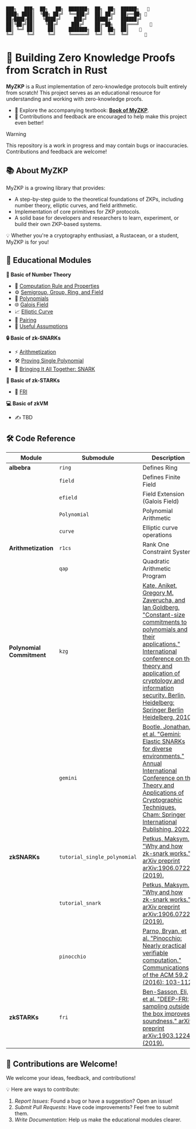 ```
███╗   ███╗  ██╗   ██╗  ███████╗  ██╗  ██╗  ██████╗   🦀
████╗ ████║  ╚██╗ ██╔╝  ╚══███╔╝  ██║ ██╔╝  ██╔══██╗ 🦀
██╔████╔██║   ╚████╔╝     ███╔╝   █████╔╝   ██████╔╝ 
██║╚██╔╝██║    ╚██╔╝     ███╔╝    ██╔═██╗   ██╔═══╝    🦀
██║ ╚═╝ ██║     ██║     ███████╗  ██║  ██╗  ██║    🦀    
╚═╝     ╚═╝     ╚═╝     ╚══════╝  ╚═╝  ╚═╝  ╚═╝      🦀
```

# 🚀 Building Zero Knowledge Proofs from Scratch in Rust

**MyZKP** is a Rust implementation of zero-knowledge protocols built entirely from scratch! This project serves as an educational resource for understanding and working with zero-knowledge proofs. 

- 🌟 Explore the accompanying textbook: [**Book of MyZKP**](https://koukyosyumei.github.io/MyZKP/).
- 📢 Contributions and feedback are encouraged to help make this project even better!


> [!WARNING]  
> This repository is a work in progress and may contain bugs or inaccuracies. Contributions and feedback are welcome!

## 📚 About MyZKP

MyZKP is a growing library that provides:

- A step-by-step guide to the theoretical foundations of ZKPs, including number theory, elliptic curves, and field arithmetic.
- Implementation of core primitives for ZKP protocols.
- A solid base for developers and researchers to learn, experiment, or build their own ZKP-based systems.
  
💡 Whether you're a cryptography enthusiast, a Rustacean, or a student, MyZKP is for you!


## 📖 Educational Modules

**🧮 Basic of Number Theory**

- 📝 [Computation Rule and Properties](https://koukyosyumei.github.io/MyZKP/number_theory/subsec1.html)
- ⚙️ [Semigroup, Group, Ring, and Field](https://koukyosyumei.github.io/MyZKP/number_theory/subsec2.html)
- 🔢 [Polynomials](https://koukyosyumei.github.io/MyZKP/number_theory/subsec3.html)
- 🌐 [Galois Field](https://koukyosyumei.github.io/MyZKP/number_theory/subsec4.html)
- 📈 [Elliptic Curve](https://koukyosyumei.github.io/MyZKP/number_theory/subsec5.html)
- 🔗 [Pairing](https://koukyosyumei.github.io/MyZKP/number_theory/subsec6.html)
- 🤔 [Useful Assumptions](https://koukyosyumei.github.io/MyZKP/number_theory/subsec7.html)

**🔒 Basic of zk-SNARKs**

- ⚡ [Arithmetization](https://koukyosyumei.github.io/MyZKP/zksnark/subsec1.html)
- 🛠️ [Proving Single Polynomial](https://koukyosyumei.github.io/MyZKP/zksnark/subsec2.html)
- 🐍 [Bringing It All Together: SNARK](https://koukyosyumei.github.io/MyZKP/zksnark/subsec3.html)
  
**🌟 Basic of zk-STARKs**

- 🌈 [FRI](https://koukyosyumei.github.io/MyZKP/zkstark/subsec1.html)

**💻 Basic of zkVM**

- ✍️ TBD

## 🛠️ Code Reference

|Module       | Submodule   | Description  |📂 Path                                      |
|-------------|-------------|--------------|-------------------------------------------------- |
| **albebra** | `ring`      | Defines Ring  | [ring.rs](./myzkp/src/modules/algebra/ring.rs)           |
|             | `field`     | Defines Finite Field | [field.rs](./myzkp/src/modules/algebra/field.rs)           |
|             | `efield`    | Field Extension (Galois Field) |[efield.rs](./myzkp/src/modules/algebra/efield.rs)           |
|             | `Polynomial`| Polynomial Arithmetic | [polynomial.rs](./myzkp/src/modules/algebra/polynomial.rs)|
|             | `curve`     | Elliptic curve operations | [curve](./myzkp/src/modules/algebra/curve/)           |
| **Arithmetization** | `r1cs` | Rank One Constraint System | [r1cs.rs](./myzkp/src/modules/arithmetization/r1cs.rs) |
|             | `qap` | Quadratic Arithmetic Program | [qap.rs](./myzkp/src/modules/arithmetization/qap.rs) |
| **Polynomial Commitment** | `kzg`| [Kate, Aniket, Gregory M. Zaverucha, and Ian Goldberg. "Constant-size commitments to polynomials and their applications." International conference on the theory and application of cryptology and information security. Berlin, Heidelberg: Springer Berlin Heidelberg, 2010.](https://link.springer.com/chapter/10.1007/978-3-642-17373-8_11) | [kzg.rs](./myzkp/src/modules/algebra/kzg.rs) |
|                           | `gemini`| [Bootle, Jonathan, et al. "Gemini: Elastic SNARKs for diverse environments." Annual International Conference on the Theory and Applications of Cryptographic Techniques. Cham: Springer International Publishing, 2022.](https://link.springer.com/chapter/10.1007/978-3-031-07085-3_15) | [gemini.rs](./myzkp/src/modules/algebra/gemini.rs) |
| **zkSNARKs**| `tutorial_single_polynomial` | [Petkus, Maksym. "Why and how zk-snark works." arXiv preprint arXiv:1906.07221 (2019).](https://arxiv.org/abs/1906.07221) | [tutorial_single_polynomial](./myzkp/src/modules/zksnark/tutorial_single_polynomial/)                                   |
|             | `tutorial_snark` | [Petkus, Maksym. "Why and how zk-snark works." arXiv preprint arXiv:1906.07221 (2019).](https://arxiv.org/abs/1906.07221) | [tutorial_snark](./myzkp/src/modules/zksnark/tutorial_snark/) |
|             | `pinocchio` | [Parno, Bryan, et al. "Pinocchio: Nearly practical verifiable computation." Communications of the ACM 59.2 (2016): 103-112.](https://dl.acm.org/doi/abs/10.1145/2856449) | [pinocchio.rs](./myzkp/src/modules/zksnark/pinocchio.rs) |
| **zkSTARKs**| `fri`       | [Ben-Sasson, Eli, et al. "DEEP-FRI: sampling outside the box improves soundness." arXiv preprint arXiv:1903.12243 (2019).](https://arxiv.org/abs/1903.12243) | [fri.rs](./myzkp/src/modules/zkstark/fri.rs) |

## 🤝 Contributions are Welcome!

We welcome your ideas, feedback, and contributions!

💡 Here are ways to contribute:

1. *Report Issues*: Found a bug or have a suggestion? Open an issue!
2. *Submit Pull Requests*: Have code improvements? Feel free to submit them.
3. *Write Documentation*: Help us make the educational modules clearer.